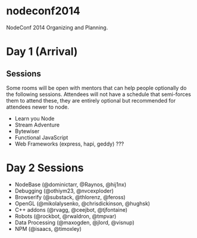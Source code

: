 nodeconf2014
============

NodeConf 2014 Organizing and Planning.

# Day 1 (Arrival)

## Sessions

Some rooms will be open with mentors that can help people optionally do the following sessions. Attendees will not have a schedule that semi-forces them to attend these, they are entirely optional but recommended for attendees newer to node.

* Learn you Node
* Stream Adventure
* Bytewiser
* Functional JavaScript
* Web Frameworks (express, hapi, geddy) ???

# Day 2 Sessions


* NodeBase (@dominictarr, @Raynos, @hij1nx)
* Debugging (@othiym23, @nvcexploder)
* Browserify (@substack, @thlorenz, @feross)
* OpenGL (@mikolalysenko, @chrisdickinson, @hughsk)
* C++ addons (@rvagg, @ceejbot, @tjfontaine)
* Robots (@rockbot, @rwaldron, @tmpvar)
* Data Processing (@maxogden, @jlord, @visnup)
* NPM (@isaacs, @timoxley)

